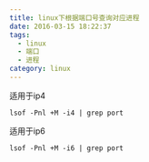 ```yaml
---
title: linux下根据端口号查询对应进程
date: 2016-03-15 18:22:37
tags:
  - linux
  - 端口
  - 进程
category: linux
---
```


适用于ip4

```
lsof -Pnl +M -i4 | grep port
```

适用于ip6

```
lsof -Pnl +M -i6 | grep port
```
